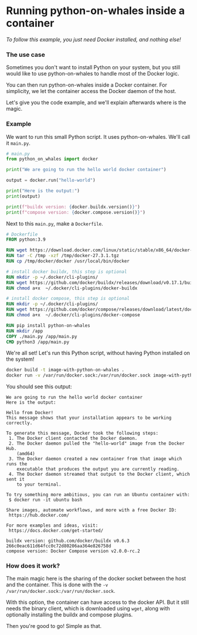 # Running python-on-whales inside a container

*To follow this example, you just need Docker installed, and nothing else!*

### The use case

Sometimes you don't want to install Python on your system, but you still
would like to use python-on-whales to handle most of the Docker logic.

You can then run python-on-whales inside a Docker container. For simplicity,
we let the container access the Docker daemon of the host.

Let's give you the code example, and we'll explain afterwards where is the magic.


### Example

We want to run this small Python script. It uses python-on-whales. We'll call it `main.py`.

```python
# main.py
from python_on_whales import docker

print("We are going to run the hello world docker container")

output = docker.run("hello-world")

print("Here is the output:")
print(output)

print(f"buildx version: {docker.buildx.version()}")
print(f"compose version: {docker.compose.version()}")
```

Next to this `main.py`, make a `Dockerfile`.

```Dockerfile
# Dockerfile
FROM python:3.9

RUN wget https://download.docker.com/linux/static/stable/x86_64/docker-27.3.1.tgz -O /tmp/docker-27.3.1.tgz
RUN tar -C /tmp -xzf /tmp/docker-27.3.1.tgz
RUN cp /tmp/docker/docker /usr/local/bin/docker

# install docker buildx, this step is optional
RUN mkdir -p ~/.docker/cli-plugins/
RUN wget https://github.com/docker/buildx/releases/download/v0.17.1/buildx-v0.17.1.linux-amd64 -O ~/.docker/cli-plugins/docker-buildx
RUN chmod a+x  ~/.docker/cli-plugins/docker-buildx

# install docker compose, this step is optional
RUN mkdir -p ~/.docker/cli-plugins/
RUN wget https://github.com/docker/compose/releases/download/latest/docker-compose-linux-x86_64 -O ~/.docker/cli-plugins/docker-compose
RUN chmod a+x  ~/.docker/cli-plugins/docker-compose

RUN pip install python-on-whales
RUN mkdir /app
COPY ./main.py /app/main.py
CMD python3 /app/main.py
```

We're all set! Let's run this Python script, without having Python installed on the system!

```bash
docker build -t image-with-python-on-whales .
docker run -v /var/run/docker.sock:/var/run/docker.sock image-with-python-on-whales
```

You should see this output:

```
We are going to run the hello world docker container
Here is the output:

Hello from Docker!
This message shows that your installation appears to be working correctly.

To generate this message, Docker took the following steps:
 1. The Docker client contacted the Docker daemon.
 2. The Docker daemon pulled the "hello-world" image from the Docker Hub.
    (amd64)
 3. The Docker daemon created a new container from that image which runs the
    executable that produces the output you are currently reading.
 4. The Docker daemon streamed that output to the Docker client, which sent it
    to your terminal.

To try something more ambitious, you can run an Ubuntu container with:
 $ docker run -it ubuntu bash

Share images, automate workflows, and more with a free Docker ID:
 https://hub.docker.com/

For more examples and ideas, visit:
 https://docs.docker.com/get-started/
 
buildx version: github.com/docker/buildx v0.6.3 266c0eac611d64fcc0c72d80206aa364e826758d
compose version: Docker Compose version v2.0.0-rc.2
```

### How does it work?

The main magic here is the sharing of the docker socket between the host and the container.
This is done with the `-v /var/run/docker.sock:/var/run/docker.sock`.

With this option, the container can have access to the docker API. But it still needs the binary client,
which is downloaded using `wget`, along with optionally installing the buildx and compose plugins.

Then you're good to go! Simple as that.